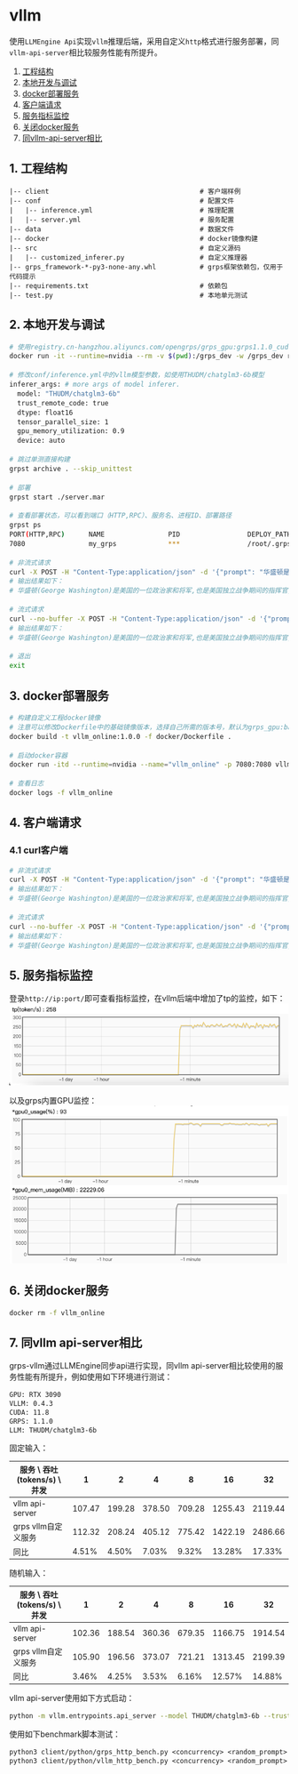 # vllm

使用```LLMEngine Api```实现```vllm```推理后端，采用自定义```http```格式进行服务部署，同```vllm-api-server```相比较服务性能有所提升。

1. [工程结构](#1-工程结构)
2. [本地开发与调试](#2-本地开发与调试)
3. [docker部署服务](#3-docker部署服务)
4. [客户端请求](#4-客户端请求)
5. [服务指标监控](#5-服务指标监控)
6. [关闭docker服务](#6-关闭docker服务)
7. [同vllm-api-server相比](#7-同vllm-api-server相比)

## 1. 工程结构

```text
|-- client                                      # 客户端样例
|-- conf                                        # 配置文件
|   |-- inference.yml                           # 推理配置
|   |-- server.yml                              # 服务配置
|-- data                                        # 数据文件
|-- docker                                      # docker镜像构建
|-- src                                         # 自定义源码
|   |-- customized_inferer.py                   # 自定义推理器
|-- grps_framework-*-py3-none-any.whl           # grps框架依赖包，仅用于代码提示
|-- requirements.txt                            # 依赖包
|-- test.py                                     # 本地单元测试
```

## 2. 本地开发与调试

```bash
# 使用registry.cn-hangzhou.aliyuncs.com/opengrps/grps_gpu:grps1.1.0_cuda11.8_cudnn8.6_vllm0.4.3_py3.10镜像
docker run -it --runtime=nvidia --rm -v $(pwd):/grps_dev -w /grps_dev registry.cn-hangzhou.aliyuncs.com/opengrps/grps_gpu:grps1.1.0_cuda11.8_cudnn8.6_vllm0.4.3_py3.10 bash

# 修改conf/inference.yml中的vllm模型参数，如使用THUDM/chatglm3-6b模型
inferer_args: # more args of model inferer.
  model: "THUDM/chatglm3-6b"
  trust_remote_code: true
  dtype: float16
  tensor_parallel_size: 1
  gpu_memory_utilization: 0.9
  device: auto

# 跳过单测直接构建
grpst archive . --skip_unittest

# 部署
grpst start ./server.mar

# 查看部署状态，可以看到端口（HTTP,RPC）、服务名、进程ID、部署路径
grpst ps
PORT(HTTP,RPC)      NAME                PID                 DEPLOY_PATH
7080                my_grps             ***                 /root/.grps/my_grps

# 非流式请求
curl -X POST -H "Content-Type:application/json" -d '{"prompt": "华盛顿是谁? ", "temperature": 0.1, "top_p": 0.5, "max_tokens": 4096}' 'http://127.0.0.1:7080/generate'
# 输出结果如下：
# 华盛顿(George Washington)是美国的一位政治家和将军,也是美国独立战争期间的指挥官,还是美国第一任总统。他出生于1732年,逝世于1799年。他被认为是美国历史上最伟大的领袖之一,因为他在美国革命战争期间的英勇行为和后来的政治领导能力。他建立了许多重要的政治制度和政策,对美国的发展和进步做出了巨大贡献。

# 流式请求
curl --no-buffer -X POST -H "Content-Type:application/json" -d '{"prompt": "华盛顿是谁? ", "temperature": 0.1, "top_p": 0.5, "max_tokens": 4096}' 'http://127.0.0.1:7080/generate?streaming=true'
# 输出结果如下：
# 华盛顿(George Washington)是美国的一位政治家和将军,也是美国独立战争期间的指挥官,还是美国第一任总统。他出生于1732年,逝世于1799年。他被认为是美国历史上最伟大的领袖之一,因为他在美国革命战争期间的英勇行为和后来的政治领导能力。他建立了许多重要的政治制度和政策,对美国的发展和进步做出了巨大贡献。

# 退出
exit
```

## 3. docker部署服务

```bash
# 构建自定义工程docker镜像
# 注意可以修改Dockerfile中的基础镜像版本，选择自己所需的版本号，默认为grps_gpu:base镜像
docker build -t vllm_online:1.0.0 -f docker/Dockerfile .

# 启动docker容器
docker run -itd --runtime=nvidia --name="vllm_online" -p 7080:7080 vllm_online:1.0.0

# 查看日志
docker logs -f vllm_online
```

## 4. 客户端请求

### 4.1 curl客户端

```bash
# 非流式请求
curl -X POST -H "Content-Type:application/json" -d '{"prompt": "华盛顿是谁? ", "temperature": 0.1, "top_p": 0.5, "max_tokens": 4096}' 'http://127.0.0.1:7080/generate'
# 输出结果如下：
# 华盛顿(George Washington)是美国的一位政治家和将军,也是美国独立战争期间的指挥官,还是美国第一任总统。他出生于1732年,逝世于1799年。他被认为是美国历史上最伟大的领袖之一,因为他在美国革命战争期间的英勇行为和后来的政治领导能力。他建立了许多重要的政治制度和政策,对美国的发展和进步做出了巨大贡献。

# 流式请求
curl --no-buffer -X POST -H "Content-Type:application/json" -d '{"prompt": "华盛顿是谁? ", "temperature": 0.1, "top_p": 0.5, "max_tokens": 4096}' 'http://127.0.0.1:7080/generate?streaming=true'
# 输出结果如下：
# 华盛顿(George Washington)是美国的一位政治家和将军,也是美国独立战争期间的指挥官,还是美国第一任总统。他出生于1732年,逝世于1799年。他被认为是美国历史上最伟大的领袖之一,因为他在美国革命战争期间的英勇行为和后来的政治领导能力。他建立了许多重要的政治制度和政策,对美国的发展和进步做出了巨大贡献。
```

## 5. 服务指标监控

登录```http://ip:port/```即可查看指标监控，在vllm后端中增加了tp的监控，如下：<br>
![tp_monitor.png](data/tp_monitor.png)<br>

以及grps内置GPU监控：<br>
![gpu_monitor.png](data/gpu_monitor.png)

## 6. 关闭docker服务

```bash
docker rm -f vllm_online
```

## 7. 同vllm api-server相比

grps-vllm通过LLMEngine同步api进行实现，同vllm api-server相比较使用的服务性能有所提升，例如使用如下环境进行测试：

```
GPU: RTX 3090
VLLM: 0.4.3
CUDA: 11.8
GRPS: 1.1.0
LLM: THUDM/chatglm3-6b
```

固定输入：

| 服务 \ 吞吐(tokens/s) \ 并发 | 1      | 2      | 4      | 8      | 16      | 32      |
|------------------------|--------|--------|--------|--------|---------|---------|
| vllm api-server        | 107.47 | 199.28 | 378.50 | 709.28 | 1255.43 | 2119.44 |
| grps vllm自定义服务         | 112.32 | 208.24 | 405.12 | 775.42 | 1422.19 | 2486.66 |
| 同比                     | 4.51%  | 4.50%  | 7.03%  | 9.32%  | 13.28%  | 17.33%  | 

随机输入：

| 服务 \ 吞吐(tokens/s) \ 并发 | 1      | 2      | 4      | 8      | 16      | 32      |
|------------------------|--------|--------|--------|--------|---------|---------|
| vllm api-server        | 102.36 | 188.54 | 360.36 | 679.35 | 1166.75 | 1914.54 |
| grps vllm自定义服务         | 105.90 | 196.56 | 373.07 | 721.21 | 1313.45 | 2199.39 |
| 同比                     | 3.46%  | 4.25%  | 3.53%  | 6.16%  | 12.57%  | 14.88%  | 

vllm api-server使用如下方式启动：

```bash
python -m vllm.entrypoints.api_server --model THUDM/chatglm3-6b --trust-remote-code --port 7080
```

使用如下benchmark脚本测试：

```
python3 client/python/grps_http_bench.py <concurrency> <random_prompt>
python3 client/python/vllm_http_bench.py <concurrency> <random_prompt>
```

